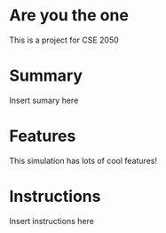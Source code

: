 # Are you the one
This is a project for CSE 2050

# Summary
Insert sumary here

# Features
This simulation has lots of cool features!

# Instructions
Insert instructions here
